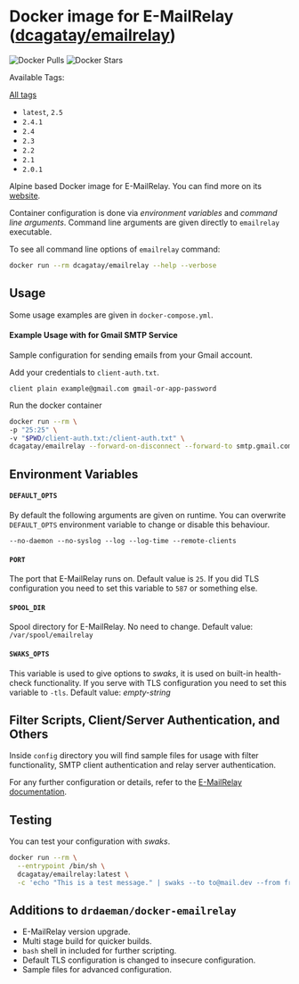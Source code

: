 # Docker image for E-MailRelay ([dcagatay/emailrelay](https://hub.docker.com/r/dcagatay/emailrelay))

![Docker Pulls](https://img.shields.io/docker/pulls/dcagatay/emailrelay)
![Docker Stars](https://img.shields.io/docker/stars/dcagatay/emailrelay)

Available Tags:

[All tags](https://hub.docker.com/r/dcagatay/emailrelay/tags)

- `latest`, `2.5`
- `2.4.1`
- `2.4`
- `2.3`
- `2.2`
- `2.1`
- `2.0.1`


Alpine based Docker image for E-MailRelay. You can find more on its [website](http://emailrelay.sourceforge.net).

Container configuration is done via _environment variables_ and _command line arguments_. Command line arguments are given directly to `emailrelay` executable.

To see all command line options of `emailrelay` command:

```bash
docker run --rm dcagatay/emailrelay --help --verbose
```

## Usage

Some usage examples are given in `docker-compose.yml`.

#### Example Usage with for Gmail SMTP Service

Sample configuration for sending emails from your Gmail account.

Add your credentials to `client-auth.txt`.

```
client plain example@gmail.com gmail-or-app-password
```

Run the docker container

```bash
docker run --rm \
-p "25:25" \
-v "$PWD/client-auth.txt:/client-auth.txt" \
dcagatay/emailrelay --forward-on-disconnect --forward-to smtp.gmail.com:587 --client-tls --client-auth=/client-auth.txt
```

## Environment Variables

#### `DEFAULT_OPTS`

By default the following arguments are given on runtime. You can overwrite `DEFAULT_OPTS` environment variable to change or disable this behaviour.

```
--no-daemon --no-syslog --log --log-time --remote-clients
```

#### `PORT`

The port that E-MailRelay runs on. Default value is `25`. If you did TLS configuration you need to set this variable to `587` or something else.

#### `SPOOL_DIR`

Spool directory for E-MailRelay. No need to change. Default value: `/var/spool/emailrelay`

#### `SWAKS_OPTS`

This variable is used to give options to _swaks_, it is used on built-in health-check functionality. If you serve with TLS configuration you need to set this variable to `-tls`. Default value: _empty-string_

## Filter Scripts, Client/Server Authentication, and Others

Inside `config` directory you will find sample files for usage with filter functionality, SMTP client authentication and relay server authentication.

For any further configuration or details, refer to the [E-MailRelay documentation](http://emailrelay.sourceforge.net).

## Testing

You can test your configuration with _swaks_.

```bash
docker run --rm \
  --entrypoint /bin/sh \
  dcagatay/emailrelay:latest \
  -c 'echo "This is a test message." | swaks --to to@mail.dev --from from@mail.dev --server localhost --port 25'
```

## Additions to `drdaeman/docker-emailrelay`

- E-MailRelay version upgrade.
- Multi stage build for quicker builds.
- `bash` shell in included for further scripting.
- Default TLS configuration is changed to insecure configuration.
- Sample files for advanced configuration.
